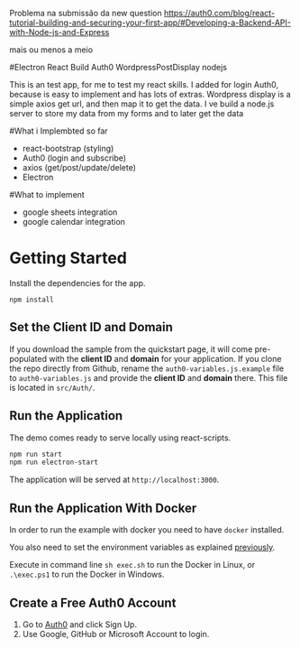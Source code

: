 Problema na submissão da new question
https://auth0.com/blog/react-tutorial-building-and-securing-your-first-app/#Developing-a-Backend-API-with-Node-js-and-Express

mais ou menos a meio

#Electron React Build Auth0 WordpressPostDisplay nodejs

This is an test app, for me to test my react skills.
I added for login Auth0, because is easy to implement and has lots of extras.
Wordpress display is a simple axios get url, and then map it to get the data.
I ve build a node.js server to store my data from my forms and to later get the data

#What i Implembted so far

- react-bootstrap (styling)
- Auth0 (login and subscribe)
- axios (get/post/update/delete)
- Electron

#What to implement

- google sheets integration
- google calendar integration

# Getting Started

Install the dependencies for the app.

```
npm install
```

## Set the Client ID and Domain

If you download the sample from the quickstart page, it will come pre-populated with the **client ID** and **domain** for your application. If you clone the repo directly from Github, rename the `auth0-variables.js.example` file to `auth0-variables.js` and provide the **client ID** and **domain** there. This file is located in `src/Auth/`.

## Run the Application

The demo comes ready to serve locally using react-scripts.

```bash
npm run start
npm run electron-start
```

The application will be served at `http://localhost:3000`.

## Run the Application With Docker

In order to run the example with docker you need to have `docker` installed.

You also need to set the environment variables as explained [previously](#set-the-client-id-and-domain).

Execute in command line `sh exec.sh` to run the Docker in Linux, or `.\exec.ps1` to run the Docker in Windows.

## Create a Free Auth0 Account

1. Go to [Auth0](https://auth0.com/signup) and click Sign Up.
2. Use Google, GitHub or Microsoft Account to login.
